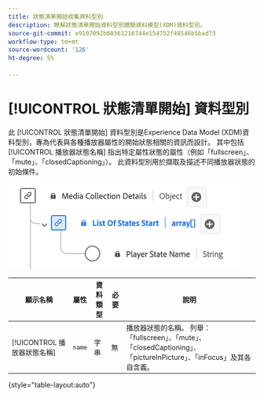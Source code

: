 ```yaml
---
title: 狀態清單開始收集資料型別
description: 瞭解狀態清單開始資料型別體驗資料模型(XDM)資料型別。
source-git-commit: e9107092b60361216744e154752f48546b5bad73
workflow-type: tm+mt
source-wordcount: '126'
ht-degree: 5%

---
```


# [!UICONTROL 狀態清單開始] 資料型別

此 [!UICONTROL 狀態清單開始] 資料型別是Experience Data Model (XDM)資料型別，專為代表與各種播放器屬性的開始狀態相關的資訊而設計。 其中包括 [!UICONTROL 播放器狀態名稱] 指出特定屬性狀態的屬性（例如「fullscreen」、「mute」、「closedCaptioning」）。 此資料型別用於擷取及描述不同播放器狀態的初始條件。

![圖表 [!UICONTROL 狀態清單開始] 資料型別。](../images/data-types/list-of-states-start-collection.png)

| 顯示名稱 | 屬性 | 資料類型 | 必要 | 說明 |
|--------------------------------|--------------|-----------|-----------|-------------------------------------------------|
| [!UICONTROL 播放器狀態名稱] | `name` | 字串 | 無 | 播放器狀態的名稱。 列舉： 「fullscreen」、「mute」、「closedCaptioning」、「pictureInPicture」、「inFocus」及其各自含義。 |

{style="table-layout:auto"}
